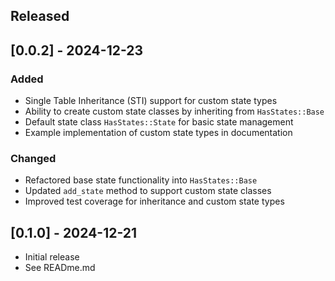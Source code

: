 ## Released

## [0.0.2] - 2024-12-23

### Added
- Single Table Inheritance (STI) support for custom state types
- Ability to create custom state classes by inheriting from `HasStates::Base`
- Default state class `HasStates::State` for basic state management
- Example implementation of custom state types in documentation

### Changed
- Refactored base state functionality into `HasStates::Base`
- Updated `add_state` method to support custom state classes
- Improved test coverage for inheritance and custom state types

## [0.1.0] - 2024-12-21

- Initial release
- See READme.md
